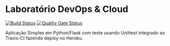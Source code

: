 # Laboratório DevOps & Cloud
[![Build Status](https://www.travis-ci.com/fabaugsilv/devopslab.svg?branch=main)](https://www.travis-ci.com/fabaugsilv/devopslab)
[![Quality Gate Status](https://sonarcloud.io/api/project_badges/measure?project=fabaugsilv_devopslab&metric=alert_status)](https://sonarcloud.io/dashboard?id=fabaugsilv_devopslab)

Aplicação Simples em  Python/Flask com teste usando Unittest integrado ao Travis-CI fazendo deploy no Heroku.
